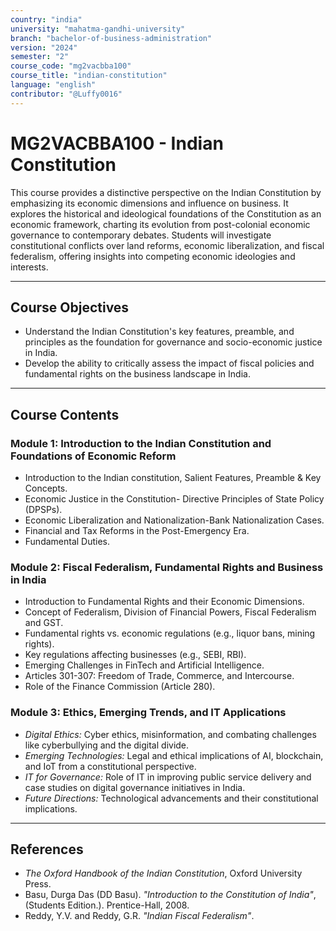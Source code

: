 ```yaml
---
country: "india"
university: "mahatma-gandhi-university"
branch: "bachelor-of-business-administration"
version: "2024"
semester: "2"
course_code: "mg2vacbba100"
course_title: "indian-constitution"
language: "english"
contributor: "@Luffy0016"
---
```

# MG2VACBBA100 - Indian Constitution

This course provides a distinctive perspective on the Indian Constitution by emphasizing its economic dimensions and influence on business. It explores the historical and ideological foundations of the Constitution as an economic framework, charting its evolution from post-colonial economic governance to contemporary debates. Students will investigate constitutional conflicts over land reforms, economic liberalization, and fiscal federalism, offering insights into competing economic ideologies and interests.

---
## Course Objectives

* Understand the Indian Constitution's key features, preamble, and principles as the foundation for governance and socio-economic justice in India.
* Develop the ability to critically assess the impact of fiscal policies and fundamental rights on the business landscape in India.

---
## Course Contents

### Module 1: Introduction to the Indian Constitution and Foundations of Economic Reform 
* Introduction to the Indian constitution, Salient Features, Preamble & Key Concepts.
* Economic Justice in the Constitution- Directive Principles of State Policy (DPSPs).
* Economic Liberalization and Nationalization-Bank Nationalization Cases.
* Financial and Tax Reforms in the Post-Emergency Era.
* Fundamental Duties.

### Module 2: Fiscal Federalism, Fundamental Rights and Business in India  
* Introduction to Fundamental Rights and their Economic Dimensions.
* Concept of Federalism, Division of Financial Powers, Fiscal Federalism and GST.
* Fundamental rights vs. economic regulations (e.g., liquor bans, mining rights).
* Key regulations affecting businesses (e.g., SEBI, RBI).
* Emerging Challenges in FinTech and Artificial Intelligence.
* Articles 301-307: Freedom of Trade, Commerce, and Intercourse.
* Role of the Finance Commission (Article 280).

### Module 3: Ethics, Emerging Trends, and IT Applications
* *Digital Ethics:* Cyber ethics, misinformation, and combating challenges like cyberbullying and the digital divide.
* *Emerging Technologies:* Legal and ethical implications of AI, blockchain, and IoT from a constitutional perspective.
* *IT for Governance:* Role of IT in improving public service delivery and case studies on digital governance initiatives in India.
* *Future Directions:* Technological advancements and their constitutional implications.

---
## References
* *The Oxford Handbook of the Indian Constitution*, Oxford University Press.
* Basu, Durga Das (DD Basu). *"Introduction to the Constitution of India"*, (Students Edition.). Prentice-Hall, 2008.
* Reddy, Y.V. and Reddy, G.R. *"Indian Fiscal Federalism"*.
